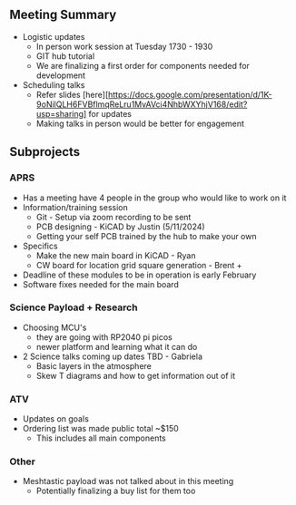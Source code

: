 ## Meeting Summary

- Logistic updates
	- In person work session at Tuesday 1730 - 1930 
	- GIT hub tutorial 
	- We are finalizing a first order for components needed for development
- Scheduling talks
	- Refer slides [here][https://docs.google.com/presentation/d/1K-9oNilQLH6FVBflmqReLru1MvAVci4NhbWXYhjV168/edit?usp=sharing] for updates
	- Making talks in person would be better for engagement 

## Subprojects

### APRS
- Has a meeting have 4 people in the group who would like to work on it
- Information/training session
	- Git - Setup via zoom recording to be sent 
	- PCB designing - KiCAD by Justin (5/11/2024)
	- Getting your self PCB trained by the hub to make your own
- Specifics
	- Make the new main board in KiCAD - Ryan
	- CW board for location grid square generation - Brent +
- Deadline of these modules to be in operation is early February 
- Software fixes needed for the main board

### Science Payload + Research

- Choosing MCU's
	- they are going with RP2040 pi picos
	- newer platform and learning what it can do
- 2 Science talks coming up dates TBD - Gabriela
	- Basic layers in the atmosphere
	- Skew T diagrams and how to get information out of it

### ATV

- Updates on goals
- Ordering list was made public total ~$150
	- This includes all main components 
### Other 
- Meshtastic payload was not talked about in this meeting
	- Potentially finalizing a buy list for them too